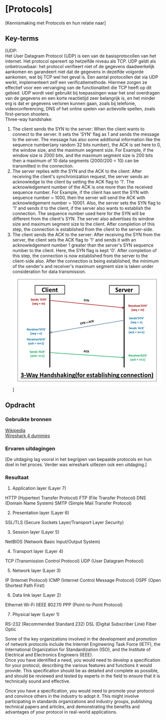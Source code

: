 # [Protocols]
[Kennismaking met Protocols en hun relatie naar]

## Key-terms
[UDP:  
Het User Datagram Protocol (UDP) is een van de basisprotocollen van het internet. Het protocol opereert op hetzelfde niveau als TCP. UDP geldt als onbetrouwbaar: het protocol verifieert niet of de gegevens daadwerkelijk aankomen en garandeert niet dat de gegevens in dezelfde volgorde aankomen, wat bij TCP wel het geval is. Een aantal protocollen dat via UDP werkt, implementeert zelf een verificatiemethode. Hiermee zorgen ze effectief voor een vervanging van de functionaliteit die TCP heeft op dit gebied. UDP wordt veel gebruikt bij toepassingen waar het snel overdragen van de gegevens en een korte reactietijd zeer belangrijk is, en het minder erg is dat er gegevens verloren kunnen gaan, zoals bij telefonie, videoconferencing, DNS of het online spelen van actievolle spellen, zoals first-person shooters.  
Three-way handshake:  
1.  The client sends the SYN to the server: When the client wants to connect to the server. It sets the 'SYN' flag as 1 and sends the message to the server. The message has also some additional information like the sequence number(any random 32 bits number), the ACK is set here to 0, the window size, and the maximum segment size. For Example, if the window size is 2000 bits, and the maximum segment size is 200 bits then a maximum of 10 data segments (2000/200 = 10) can be transmitted in the connection.
2.  The server replies with the SYN and the ACK to the client: After receiving the client's synchronization request, the server sends an acknowledge to the client by setting the ACK flag to '1'. The acknowledgement number of the ACK is one more than the received sequence number. For Example, if the client has sent the SYN with sequence number = 1000, then the server will send the ACK with acknowledgement number = 10001. Also, the server sets the SYN flag to '1' and sends it to the client, if the server also wants to establish the connection. The sequence number used here for the SYN will be different from the client's SYN. The server also advertises its window size and maximum segment size to the client. After completion of this step, the connection is established from the client to the server-side.
3.  The client sends the ACK to the server: After receiving the SYN from the server, the client sets the ACK flag to '1' and sends it with an acknowledgement number 1 greater than the server's SYN sequence number to the client. Here, the SYN flag is kept '0'. After completion of this step, the connection is now established from the server to the client-side also. After the connection is being established, the minimum of the sender's and receiver's maximum segment size is taken under consideration for data transmission.
![3way](/00_includes/Week-2-img/TCPHandshake.jpg)]

## Opdracht
### Gebruikte bronnen
[Wikipedia](https://nl.wikipedia.org/wiki/User_Datagram_Protocol)  
[Wireshark 4 dummies](https://medium.com/@mackenziepech/wireshark-for-beginners-ba3c0771d01c)

### Ervaren uitdagingen
[De uitdaging lag vooral in het begrijpen van bepaalde protocols en hun doel in het proces. Verder was wireshark uitlezen ook een uitdaging.]

### Resultaat
1.  Application layer (Layer 7)

HTTP (Hypertext Transfer Protocol)
FTP (File Transfer Protocol)
DNS (Domain Name System)
SMTP (Simple Mail Transfer Protocol)

2.  Presentation layer (Layer 6)

SSL/TLS (Secure Sockets Layer/Transport Layer Security)

3.  Session layer (Layer 5)

NetBIOS (Network Basic Input/Output System)

4.  Transport layer (Layer 4)

TCP (Transmission Control Protocol)
UDP (User Datagram Protocol)

5.  Network layer (Layer 3)

IP (Internet Protocol)
ICMP (Internet Control Message Protocol)
OSPF (Open Shortest Path First)

6.  Data link layer (Layer 2)

Ethernet
Wi-Fi (IEEE 802.11)
PPP (Point-to-Point Protocol)

7.  Physical layer (Layer 1)

RS-232 (Recommended Standard 232)
DSL (Digital Subscriber Line)
Fiber Optic  

Some of the key organizations involved in the development and promotion of network protocols include the Internet Engineering Task Force (IETF), the International Organization for Standardization (ISO), and the Institute of Electrical and Electronics Engineers (IEEE).  
Once you have identified a need, you would need to develop a specification for your protocol, describing the various features and functions it would provide. This specification should be as detailed and complete as possible, and should be reviewed and tested by experts in the field to ensure that it is technically sound and effective.

Once you have a specification, you would need to promote your protocol and convince others in the industry to adopt it. This might involve participating in standards organizations and industry groups, publishing technical papers and articles, and demonstrating the benefits and advantages of your protocol in real-world applications.